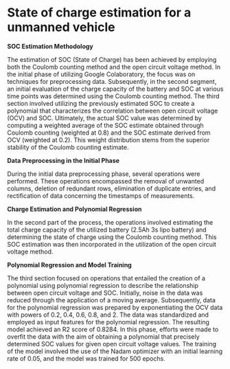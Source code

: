 # State of charge estimation for a unmanned vehicle
__SOC Estimation Methodology__

The estimation of SOC (State of Charge) has been achieved by employing both the Coulomb counting method and the open circuit voltage method. In the initial phase of utilizing Google Colaboratory, the focus was on techniques for preprocessing data. Subsequently, in the second segment, an initial evaluation of the charge capacity of the battery and SOC at various time points was determined using the Coulomb counting method. The third section involved utilizing the previously estimated SOC to create a polynomial that characterizes the correlation between open circuit voltage (OCV) and SOC. Ultimately, the actual SOC value was determined by computing a weighted average of the SOC estimate obtained through Coulomb counting (weighted at 0.8) and the SOC estimate derived from OCV (weighted at 0.2). This weight distribution stems from the superior stability of the Coulomb counting estimate.

__Data Preprocessing in the Initial Phase__

During the initial data preprocessing phase, several operations were performed. These operations encompassed the removal of unwanted columns, deletion of redundant rows, elimination of duplicate entries, and rectification of data concerning the timestamps of measurements.

__Charge Estimation and Polynomial Regression__

In the second part of the process, the operations involved estimating the total charge capacity of the utilized battery (2.5Ah 3s lipo battery) and determining the state of charge using the Coulomb counting method. This SOC estimation was then incorporated in the utilization of the open circuit voltage method.

__Polynomial Regression and Model Training__

The third section focused on operations that entailed the creation of a polynomial using polynomial regression to describe the relationship between open circuit voltage and SOC. Initially, noise in the data was reduced through the application of a moving average. Subsequently, data for the polynomial regression was prepared by exponentiating the OCV data with powers of 0.2, 0.4, 0.6, 0.8, and 2. The data was standardized and employed as input features for the polynomial regression. The resulting model achieved an R2 score of 0.8284. In this phase, efforts were made to overfit the data with the aim of obtaining a polynomial that precisely determined SOC values for given open circuit voltage values. The training of the model involved the use of the Nadam optimizer with an initial learning rate of 0.05, and the model was trained for 500 epochs.
